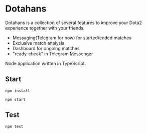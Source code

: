 # Dotahans

Dotahans is a collection of several features to improve
your Dota2 experience together with your friends.

* Messaging(Telegram for now) for started/ended matches
* Exclusive match analysis
* Dashboard for ongoing matches
* "ready-check" in Telegram Messenger


Node application written in TypeScript. 

## Start

`npm install`

`npm start`

## Test

`npm test`

